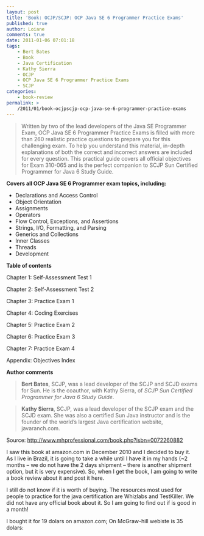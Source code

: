 ```yaml
---
layout: post
title: 'Book: OCJP/SCJP: OCP Java SE 6 Programmer Practice Exams'
published: true
author: Loiane
comments: true
date: 2011-01-06 07:01:18
tags:
    - Bert Bates
    - Book
    - Java Certification
    - Kathy Sierra
    - OCJP
    - OCP Java SE 6 Programmer Practice Exams
    - SCJP
categories:
    - book-review
permalink: >
    /2011/01/book-ocjpscjp-ocp-java-se-6-programmer-practice-exams
---
```

> 
>   Written by two of the lead developers of the Java SE Programmer Exam, OCP Java SE 6 Programmer Practice Exams is filled with more than 260 realistic practice questions to prepare you for this challenging exam. To help you understand this material, in-depth explanations of both the correct and incorrect answers are included for every question. This practical guide covers all official objectives for Exam 310-065 and is the perfect companion to SCJP Sun Certified Programmer for Java 6 Study Guide.
> 
> 
> 
>   
> 

**Covers all OCP Java SE 6 Programmer exam topics, including:**

  * Declarations and Access Control
  * Object Orientation
  * Assignments
  * Operators
  * Flow Control, Exceptions, and Assertions
  * Strings, I/O, Formatting, and Parsing
  * Generics and Collections
  * Inner Classes
  * Threads
  * Development

**Table of contents**

Chapter 1: Self-Assessment Test 1
  
Chapter 2: Self-Assessment Test 2
  
Chapter 3: Practice Exam 1
  
Chapter 4: Coding Exercises
  
Chapter 5: Practice Exam 2
  
Chapter 6: Practice Exam 3
  
Chapter 7: Practice Exam 4
  
Appendix: Objectives Index

**Author comments**

> **Bert Bates**, SCJP, was a lead developer of the SCJP and SCJD exams for Sun. He is the coauthor, with Kathy Sierra, of _SCJP Sun Certified Programmer for Java 6 Study Guide_.

> **Kathy Sierra**, SCJP, was a lead developer of the SCJP exam and the SCJD exam. She was also a certified Sun Java instructor and is the founder of the world&#8217;s largest Java certification website, javaranch.com.

Source: http://www.mhprofessional.com/book.php?isbn=0072260882

I saw this book at amazon.com in December 2010 and I decided to buy it. As I live in Brazil, it is going to take a while until I have it in my hands (~2 months &#8211; we do not have the 2 days shipment &#8211; there is another shipment option, but it is very expensive). So, when I get the book, I am going to write a book review about it and post it here.

I still do not know if it is worth of buying. The resources most used for people to practice for the java certification are Whizlabs and TestKiller. We did not have any official book about it. So I am going to find out if is good in a month! 

I bought it for 19 dolars on amazon.com; On McGraw-hill webiste is 35 dolars:

